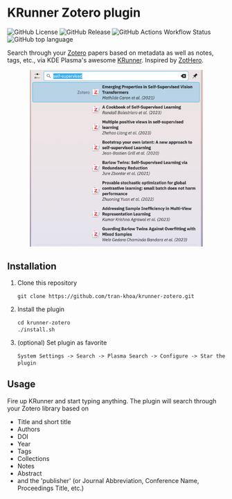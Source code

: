 KRunner Zotero plugin
=====================
![GitHub License](https://img.shields.io/github/license/tran-khoa/krunner-zotero)
![GitHub Release](https://img.shields.io/github/v/release/tran-khoa/krunner-zotero)
![GitHub Actions Workflow Status](https://img.shields.io/github/actions/workflow/status/tran-khoa/krunner-zotero/ci.yml)
![GitHub top language](https://img.shields.io/github/languages/top/tran-khoa/krunner-zotero)

Search through your [Zotero](https://www.zotero.org/) papers based on metadata as well as notes, tags, etc.,
via KDE Plasma's awesome [KRunner](https://userbase.kde.org/Plasma/Krunner).
Inspired by [ZotHero](https://github.com/deanishe/zothero).
<div align="center">
    <img src="./assets/screenshot.png" width="400"/>
</div>

## Installation
1. Clone this repository
    ```
    git clone https://github.com/tran-khoa/krunner-zotero.git
    ```
2. Install the plugin
    ```
    cd krunner-zotero
    ./install.sh
    ```
3. (optional) Set plugin as favorite
    ```
    System Settings -> Search -> Plasma Search -> Configure -> Star the plugin
    ```
   
## Usage
Fire up KRunner and start typing anything.
The plugin will search through your Zotero library based on
- Title and short title
- Authors
- DOI
- Year
- Tags
- Collections
- Notes
- Abstract
- and the 'publisher' (or Journal Abbreviation, Conference Name, Proceedings Title, etc.)

